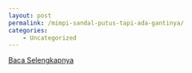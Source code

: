 ```yaml
---
layout: post
permalink: /mimpi-sandal-putus-tapi-ada-gantinya/
categories:
    - Uncategorized
---
```


[Baca Selengkapnya](/07)